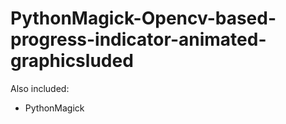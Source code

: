 # PythonMagick-Opencv-based-progress-indicator-animated-graphicsluded

Also included:
- PythonMagick 
